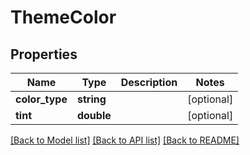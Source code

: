 # ThemeColor

## Properties
Name | Type | Description | Notes
------------ | ------------- | ------------- | -------------
**color_type** | **string** |  | [optional] 
**tint** | **double** |  | [optional] 

[[Back to Model list]](../README.md#documentation-for-models) [[Back to API list]](../README.md#documentation-for-api-endpoints) [[Back to README]](../README.md)



